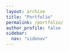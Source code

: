 ```yaml
---
layout: archive
title: "Portfolio"
permalink: /portfolio/
author_profile: false
sidebar:
  nav: "sidenav"
---
```


<script src="https://unpkg.com/vue"></script>
<script src="https://unpkg.com/vue-instagram"></script>

<script>
  Vue.use(VueInstagram.default)
</script>

<template>
  <vue-instagram token="bfd5aafc0a674124a18ba1caecd02300" :count="5" : mediaType="image">
    <template slot="feeds" slot-scope="props">
      <li class="fancy-list"> {{ props.feed.link }} </li>
    </template>
    <template slot="error" slot-scope="props">
      <div class="fancy-alert"> {{ props.error.error_message }} </div>
    </template>
  </vue-instagram>
</template>

<script>
import VueInstagram from 'vue-instagram'

export default {
  name: 'App',

  components: {
    VueInstagram
  }
}
</script>
